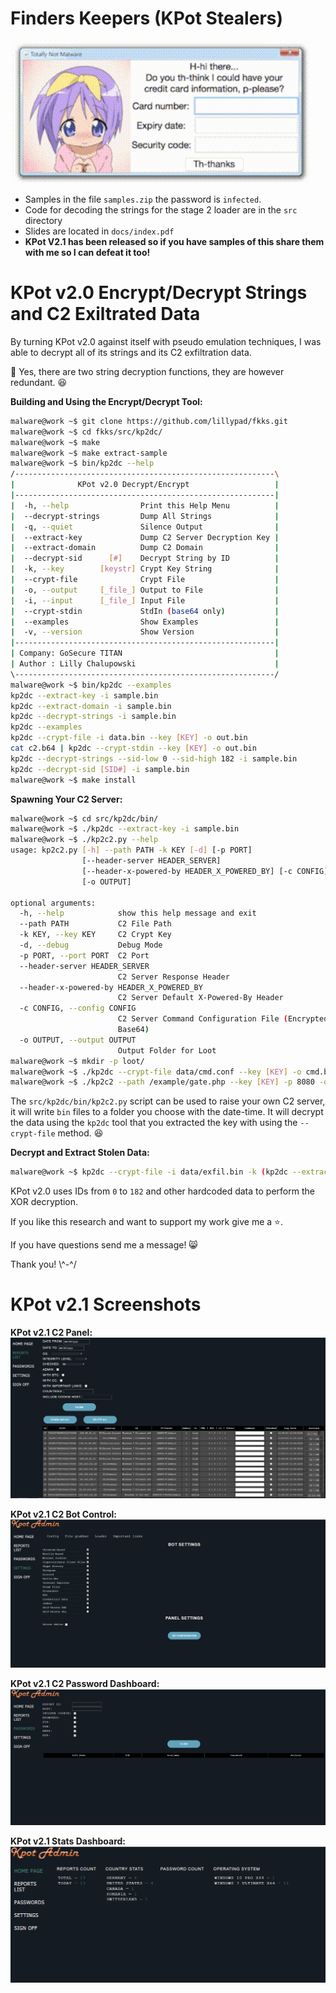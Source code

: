 # Finders Keepers (KPot Stealers)

![anime credit card](docs/artintoscience/img/anime-credit-card.gif)

- Samples in the file `samples.zip` the password is `infected`.
- Code for decoding the strings for the stage 2 loader are in the `src` directory
- Slides are located in `docs/index.pdf`
- __KPot V2.1 has been released so if you have samples of this share them with me so I can defeat it too!__

# KPot v2.0 Encrypt/Decrypt Strings and C2 Exiltrated Data

By turning KPot v2.0 against itself with pseudo emulation techniques, I was able to decrypt all of its strings and its C2 exfiltration data.

:notebook: Yes, there are two string decryption functions, they are however redundant. :laughing:

__Building and Using the Encrypt/Decrypt Tool:__
```bash
malware@work ~$ git clone https://github.com/lillypad/fkks.git
malware@work ~$ cd fkks/src/kp2dc/
malware@work ~$ make
malware@work ~$ make extract-sample
malware@work ~$ bin/kp2dc --help
/----------------------------------------------------------\
|              KPot v2.0 Decrypt/Encrypt                   |
|----------------------------------------------------------|
|  -h, --help                Print this Help Menu          |
|  --decrypt-strings         Dump All Strings              |
|  -q, --quiet               Silence Output                |
|  --extract-key             Dump C2 Server Decryption Key |
|  --extract-domain          Dump C2 Domain                |
|  --decrypt-sid      [#]    Decrypt String by ID          |
|  -k, --key        [keystr] Crypt Key String              |
|  --crypt-file              Crypt File                    |
|  -o, --output     [_file_] Output to File                |
|  -i, --input      [_file_] Input File                    |
|  --crypt-stdin             StdIn (base64 only)           |
|  --examples                Show Examples                 |
|  -v, --version             Show Version                  |
|----------------------------------------------------------|
| Company: GoSecure TITAN                                  |
| Author : Lilly Chalupowski                               |
\----------------------------------------------------------/
malware@work ~$ bin/kp2dc --examples
kp2dc --extract-key -i sample.bin
kp2dc --extract-domain -i sample.bin
kp2dc --decrypt-strings -i sample.bin
kp2dc --examples
kp2dc --crypt-file -i data.bin --key [KEY] -o out.bin
cat c2.b64 | kp2dc --crypt-stdin --key [KEY] -o out.bin
kp2dc --decrypt-strings --sid-low 0 --sid-high 182 -i sample.bin
kp2dc --decrypt-sid [SID#] -i sample.bin
malware@work ~$ make install
```

__Spawning Your C2 Server:__
```bash
malware@work ~$ cd src/kp2dc/bin/
malware@work ~$ ./kp2dc --extract-key -i sample.bin
malware@work ~$ ./kp2c2.py --help
usage: kp2c2.py [-h] --path PATH -k KEY [-d] [-p PORT]
                [--header-server HEADER_SERVER]
                [--header-x-powered-by HEADER_X_POWERED_BY] [-c CONFIG]
                [-o OUTPUT]

optional arguments:
  -h, --help            show this help message and exit
  --path PATH           C2 File Path
  -k KEY, --key KEY     C2 Crypt Key
  -d, --debug           Debug Mode
  -p PORT, --port PORT  C2 Port
  --header-server HEADER_SERVER
                        C2 Server Response Header
  --header-x-powered-by HEADER_X_POWERED_BY
                        C2 Server Default X-Powered-By Header
  -c CONFIG, --config CONFIG
                        C2 Server Command Configuration File (Encrypted /
                        Base64)
  -o OUTPUT, --output OUTPUT
                        Output Folder for Loot
malware@work ~$ mkdir -p loot/
malware@work ~$ ./kp2dc --crypt-file data/cmd.conf --key [KEY] -o cmd.bin && base64 cmd.bin > cmd.b64
malware@work ~$ ./kp2c2 --path /example/gate.php --key [KEY] -p 8080 -o loot/ --debug --config data/cmd.b64
```

The `src/kp2dc/bin/kp2c2.py` script can be used to raise your own C2 server, it will write `bin` files to a folder you choose with the date-time. It will decrypt the data using the `kp2dc` tool that you extracted the key with using the `--crypt-file` method. :laughing:

__Decrypt and Extract Stolen Data:__
```bash
malware@work ~$ kp2dc --crypt-file -i data/exfil.bin -k (kp2dc --extract-key -i sample.bin) -o out.bin -q
```

KPot v2.0 uses IDs from `0` to `182` and other hardcoded data to perform the XOR decryption.

If you like this research and want to support my work give me a :star:.

If you have questions send me a message! :smile_cat:

Thank you! \\^-^/

# KPot v2.1 Screenshots

__KPot v2.1 C2 Panel:__
![kpot_v2_1_c2_panel](docs/img/kpot_v2_1_c2_panel.jpg)

__KPot v2.1 C2 Bot Control:__
![kpot_v2_1_bot_ctl](docs/img/kpot_v2_1_bot_ctrl.jpg)

__KPot v2.1 C2 Password Dashboard:__
![kpot_v2_1_pass_dash](docs/img/kpot_v2_1_pass_dash.jpg)

__KPot v2.1 Stats Dashboard:__
![kpot_v2_1_stats](docs/img/kpot_v2_1_stats.jpg)


